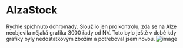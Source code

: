 # AlzaStock

Rychle spíchnuto dohromady. Sloužilo jen pro kontrolu, zda se na Alze neobjevila nějaká grafika 3000 řady od NV. Toto bylo ještě v době kdy grafiky byly nedostatkovým zbožím a potřeboval jsem novou.
![image](https://user-images.githubusercontent.com/11707267/194268446-64ea64b4-79f7-41bb-b6c8-b5367a9dcdb9.png)

